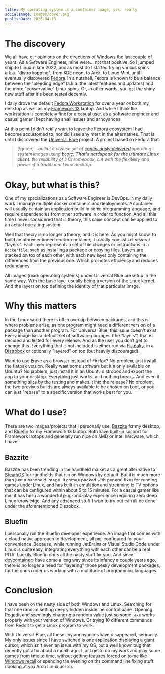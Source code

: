 ```yaml
---
title: My operating system is a container image, yes, really
socialImage: images/cover.png
publishDate: 2025-04-13
---
```

# The discovery
We all have our opinions on the directions of Windows the last couple of years. As a Software Engineer, mine were... not that positive. So I jumped ship to Linux in late 2022, and as most do I started trying various spins a.k.a. "distro hopping", from KDE neon, to Arch, to Linux Mint, until I eventually discovered [Fedora](https://fedoraproject.org/). In a nutshell, Fedora is known to be a balance between the "bleeding edge" (a.k.a. the latest features and updates) and the more "conservative" Linux spins. Or, in other words, you get the shiny new stuff after it's been tested decently. 

I daily drove the default [Fedora Workstation](https://fedoraproject.org/workstation/) for over a year on both my desktop as well as my [Framework 13](https://frame.work/) laptop. And while I think the workstation is completely fine for a casual user, as a software engineer and casual gamer I kept having small issues and annoyances. 

At this point I didn't really want to leave the Fedora ecosystem I had become accustomed to, nor did I see any merit in the alternatives. That is until I discovered the [Universal Blue](https://universal-blue.org/#about) project. A project based on Fedora that:

>[!quote]
>*...builds a diverse set of [continuously delivered](https://en.wikipedia.org/wiki/Continuous_delivery) operating system images using [bootc](https://github.com/bootc-dev/bootc). **That's nerdspeak for the ultimate Linux client**: the reliability of a Chromebook, but with the flexibility and power of a traditional Linux desktop.*

# Okay, but what is this? 
One of my specializations as a Software Engineer is DevOps. In my daily work I manage multiple docker containers and deployments. A container will usually contain an application build in some programming language, and require dependencies from other software in order to function. And all this time I never considered that in theory, this same concept can be applied to an actual operating system. 

Well that theory is no longer a theory, and it is here. As you might know, to build an aforementioned docker container, it usually consists of several "layers". Each layer represents a set of file changes or instructions in a `Dockerfile`, such as installing a package or copying files. Layers are stacked on top of each other, with each new layer only containing the differences from the previous one. Which promotes efficiency and reduces redundancy. 

All images (read: operating systems) under Universal Blue are setup in the same way. With the base layer usually being a version of the Linux kernel. And the layers on top defining the identity of that particular image.

# Why this matters
In the Linux world there is often overlap between packages, and this is where problems arise, as one program might need a different version of a package than another program. For Universal Blue, this issue doesn't exist. Every image has a default set of software packages (the "layers") that is decided and tested for every release. And as the user you don't get to change this. Everything that is not included is either run via [Flatpaks](https://flatpak.org/), in a [Distrobox](https://distrobox.it/) or optionally "layered" on top (but heavily discouraged). 

Want to use Brave as a browser instead of Firefox? No problem, just install the flatpak version. Really want some software but it's only available on Ubuntu? No problem, just install it in an Ubuntu distrobox and export the app to your desktop. Everything just works, and nothing breaks. And even if something slips by the testing and makes it into the release? No problem, the two previous builds are always available to be chosen on boot, or you can just "rebase" to a specific version that works best for you.

# What do I use?
There are two images/projects that I personally use. [Bazzite](https://bazzite.gg/) for my desktop, and [Bluefin](https://projectbluefin.io/) for my Framework 13 laptop. Both have [built-in](https://frame.work/linux) support for Framework laptops and generally run nice on AMD or Intel hardware, which I have. 

## Bazzite
Bazzite has been trending in the handheld market as a great alternative to [SteamOS](https://store.steampowered.com/steamos) for handhelds that run on Windows by default. But it is much more than just a handheld image. It comes packed with general fixes for running games under Linux, and has built-in emulation and streaming to TV options that can be configured within about 5 to 15 minutes. For a casual gamer like me, it has been a wonderful plug-and-play experience requiring zero deep Linux knowledge. And any advanced stuff I wish to try out can all be done under the aforementioned Distrobox.

## Bluefin
I personally run the Bluefin developer experience. An image that comes with a cloud native approach to development, all pre-configured for your convenience. Because, while running JetBrains or Visual Studio Code under Linux is quite easy, integrating everything with each other can be a real PITA. Luckily, Bluefin does all the nasty stuff for you. And since [devcontainers](https://containers.dev/) have come a long way since its infancy a couple years ago, there is no longer a need for "layering" those pesky development packages, for the ones under us working with a multitude of programming languages. 

# Conclusion
I have been on the nasty side of both Windows and Linux. Searching for that one random setting deeply hidden inside the control panel. Opening Regedit and seemingly changing a random value just so some `.exe` works properly with your version of Windows. Or trying 10 different commands from Reddit to get a Linux program to work.

With Universal Blue, all these tiny annoyances have disappeared, seriously. My only issues since I have switched is one application displaying a giant cursor, which isn't even an issue with my OS, but a well known bug that recently got a fix about a month ago. I just get to do my work and play some games from time to time, without getting features forced on to me like [Windows recall](https://www.pcworld.com/article/2684191/windows-recall-is-now-one-step-away-from-a-true-public-release.html) or spending the evening on the command line fixing stuff (looking at you Arch Linux users).